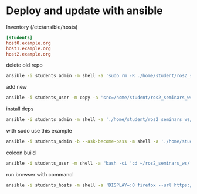
# Deploy and update with ansible

Inventory (/etc/ansible/hosts)

```ini
[students]
host0.example.org
host1.example.org
host2.example.org
```

delete old repo

```bash
ansible -i students_admin -m shell -a 'sudo rm -R ./home/student/ros2_seminars_ws' students
```

add new

```bash
ansible -i students_user -m copy -a 'src=/home/student/ros2_seminars_ws dest=/home/student/ros2_seminars_ws' students
```

install deps

```bash
ansible -i students_admin -m shell -a './home/student/ros2_seminars_ws/install_ros2_humble_deps.sh' students
```

with sudo use this example

```bash
ansible -i students_admin -b --ask-become-pass -m shell -a './home/student/ros2_seminars_ws/install_ros2_humble_deps.sh' students
```

colcon build
```bash
ansible -i students_user -m shell -a "bash -ci 'cd ~/ros2_seminars_ws/ && colcon build --symlink-install'" students
```
 run browser with command
```bash
ansible -i students_hosts -m shell -a 'DISPLAY=:0 firefox --url https://github.com/MrBoriska/ros2_seminars_ws/blob/master/%D0%A1%D0%B5%D0%BC%D0%B8%D0%BD%D0%B0%D1%80%201.md' students
```
